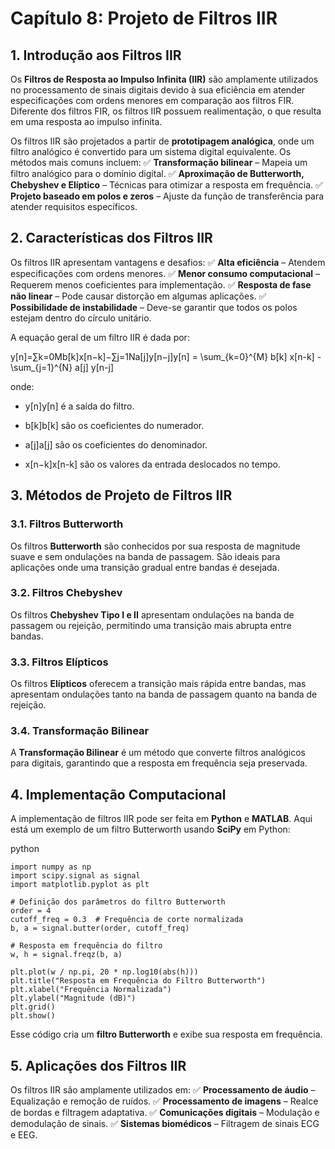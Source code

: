# **Capítulo 8: Projeto de Filtros IIR**

## **1. Introdução aos Filtros IIR**

Os **Filtros de Resposta ao Impulso Infinita (IIR)** são amplamente utilizados no processamento de sinais digitais devido à sua eficiência em atender especificações com ordens menores em comparação aos filtros FIR. Diferente dos filtros FIR, os filtros IIR possuem realimentação, o que resulta em uma resposta ao impulso infinita.

Os filtros IIR são projetados a partir de **prototipagem analógica**, onde um filtro analógico é convertido para um sistema digital equivalente. Os métodos mais comuns incluem: ✅ **Transformação bilinear** – Mapeia um filtro analógico para o domínio digital. ✅ **Aproximação de Butterworth, Chebyshev e Elíptico** – Técnicas para otimizar a resposta em frequência. ✅ **Projeto baseado em polos e zeros** – Ajuste da função de transferência para atender requisitos específicos.

## **2. Características dos Filtros IIR**

Os filtros IIR apresentam vantagens e desafios: ✅ **Alta eficiência** – Atendem especificações com ordens menores. ✅ **Menor consumo computacional** – Requerem menos coeficientes para implementação. ✅ **Resposta de fase não linear** – Pode causar distorção em algumas aplicações. ✅ **Possibilidade de instabilidade** – Deve-se garantir que todos os polos estejam dentro do círculo unitário.

A equação geral de um filtro IIR é dada por:

y[n]=∑k=0Mb[k]x[n−k]−∑j=1Na[j]y[n−j]y[n] = \sum_{k=0}^{M} b[k] x[n-k] - \sum_{j=1}^{N} a[j] y[n-j]

onde:

- y[n]y[n] é a saída do filtro.
    
- b[k]b[k] são os coeficientes do numerador.
    
- a[j]a[j] são os coeficientes do denominador.
    
- x[n−k]x[n-k] são os valores da entrada deslocados no tempo.
    

## **3. Métodos de Projeto de Filtros IIR**

### **3.1. Filtros Butterworth**

Os filtros **Butterworth** são conhecidos por sua resposta de magnitude suave e sem ondulações na banda de passagem. São ideais para aplicações onde uma transição gradual entre bandas é desejada.

### **3.2. Filtros Chebyshev**

Os filtros **Chebyshev Tipo I e II** apresentam ondulações na banda de passagem ou rejeição, permitindo uma transição mais abrupta entre bandas.

### **3.3. Filtros Elípticos**

Os filtros **Elípticos** oferecem a transição mais rápida entre bandas, mas apresentam ondulações tanto na banda de passagem quanto na banda de rejeição.

### **3.4. Transformação Bilinear**

A **Transformação Bilinear** é um método que converte filtros analógicos para digitais, garantindo que a resposta em frequência seja preservada.

## **4. Implementação Computacional**

A implementação de filtros IIR pode ser feita em **Python** e **MATLAB**. Aqui está um exemplo de um filtro Butterworth usando **SciPy** em Python:

python

```
import numpy as np
import scipy.signal as signal
import matplotlib.pyplot as plt

# Definição dos parâmetros do filtro Butterworth
order = 4
cutoff_freq = 0.3  # Frequência de corte normalizada
b, a = signal.butter(order, cutoff_freq)

# Resposta em frequência do filtro
w, h = signal.freqz(b, a)

plt.plot(w / np.pi, 20 * np.log10(abs(h)))
plt.title("Resposta em Frequência do Filtro Butterworth")
plt.xlabel("Frequência Normalizada")
plt.ylabel("Magnitude (dB)")
plt.grid()
plt.show()
```

Esse código cria um **filtro Butterworth** e exibe sua resposta em frequência.

## **5. Aplicações dos Filtros IIR**

Os filtros IIR são amplamente utilizados em: ✅ **Processamento de áudio** – Equalização e remoção de ruídos. ✅ **Processamento de imagens** – Realce de bordas e filtragem adaptativa. ✅ **Comunicações digitais** – Modulação e demodulação de sinais. ✅ **Sistemas biomédicos** – Filtragem de sinais ECG e EEG.